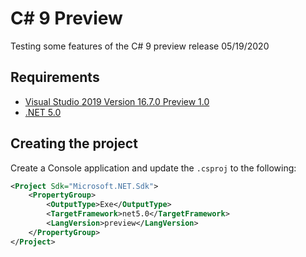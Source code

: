 # C# 9 Preview

Testing some features of the C# 9 preview release 05/19/2020

## Requirements

* [Visual Studio 2019 Version 16.7.0 Preview 1.0](https://visualstudio.microsoft.com/pt-br/vs/preview/)
* [.NET 5.0](https://dotnet.microsoft.com/download/dotnet/5.0)

## Creating the project

Create a Console application and update the `.csproj` to the following:
```xml
<Project Sdk="Microsoft.NET.Sdk">
    <PropertyGroup>
        <OutputType>Exe</OutputType>
        <TargetFramework>net5.0</TargetFramework>
        <LangVersion>preview</LangVersion>
    </PropertyGroup>
</Project>
```
